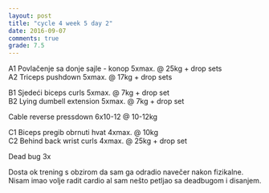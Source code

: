 ```yaml
---
layout: post
title: "cycle 4 week 5 day 2"
date: 2016-09-07
comments: true
grade: 7.5
---
```


A1 Povlačenje sa donje sajle - konop 5xmax. @ 25kg + drop sets     
A2 Triceps pushdown 5xmax. @ 17kg + drop sets    

B1 Sjedeći biceps curls 5xmax. @ 7kg + drop set   
B2 Lying dumbell extension 5xmax. @ 7kg + drop set    

Cable reverse pressdown 6x10-12 @ 10-12kg     

C1 Biceps pregib obrnuti hvat 4xmax. @ 10kg     
C2 Behind back wrist curls 4xmax. @ 25kg + drop set   

Dead bug 3x  

Dosta ok trening s obzirom da sam ga odradio navečer nakon fizikalne. Nisam imao volje radit cardio al sam nešto petljao sa deadbugom i disanjem.
